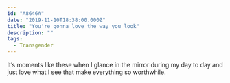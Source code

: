 ```yaml
---
id: "A8646A"
date: "2019-11-10T18:38:00.000Z"
title: "You're gonna love the way you look"
description: ""
tags:
  - Transgender
---
```

It’s moments like these when I glance in the mirror during my day to day and just love what I see that make everything so worthwhile.
